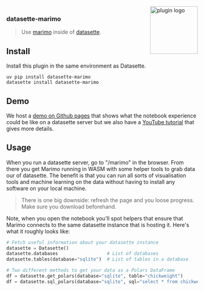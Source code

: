 <img src="imgs/logo.png" alt="plugin logo" width="125" align="right"/>

### datasette-marimo

> Use [marimo](https://marimo.io) inside of [datasette](https://datasette.io/).

## Install

Install this plugin in the same environment as Datasette.

```
uv pip install datasette-marimo
datasette install datasette-marimo
```

## Demo

We host a [demo on Github pages](https://koaning.github.io/datasette-marimo/) that shows what the notebook experience could be like on a datasette server but we also have a [YouTube tutorial](https://youtu.be/32X4OYAxAaQ) that gives more details. 

## Usage

When you run a datasette server, go to "/marimo" in the browser. From there you get Marimo running in WASM with some helper tools to grab data our of datasette. The benefit is that you can run all sorts of visualisation tools and machine learning on the data without having to install any software on your local machine.

> There is one big downside: refresh the page and you loose progress. Make sure you download beforehand. 

Note, when you open the notebook you'll spot helpers that ensure that Marimo connects to the same datasette instance that is hosting it. Here's what it roughly looks like:

```python
# Fetch useful information about your datasette instance
datasette = Datasette()
datasette.databases                  # List of databases
datasette.tables(database="sqlite")  # List of tables in a database

# Two different methods to get your data as a Polars DataFrame
df = datasette.get_polars(database="sqlite", table="chickweight")
df = datasette.sql_polars(database="sqlite", sql="select * from chickweight")
```
